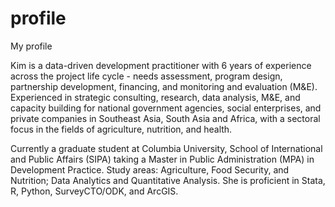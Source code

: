 # profile
My profile


Kim is a data-driven development practitioner with 6 years of experience across the project life cycle - needs assessment, program design, partnership development, financing, and monitoring and evaluation (M&E). Experienced in strategic consulting, research, data analysis, M&E, and capacity building for national government agencies, social enterprises, and private companies in Southeast Asia, South Asia and Africa, with a sectoral focus in the fields of agriculture, nutrition, and health.

Currently a graduate student at Columbia University, School of International and Public Affairs (SIPA) taking a Master in Public Administration (MPA) in Development Practice. Study areas: Agriculture, Food Security, and Nutrition; Data Analytics and Quantitative Analysis. She is proficient in Stata, R, Python, SurveyCTO/ODK, and ArcGIS.
